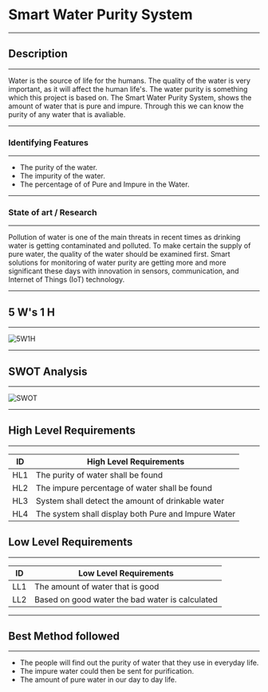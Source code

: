 # Smart Water Purity System
----------------------------------------------------------------------------------------------------------------------------------------------------------------------------------- 

## Description
----------------------------------------------------------------------------------------------------------------------------------------------------------------------------------- 
Water is the source of life for the humans. The quality of the water is very important, as it will affect the human life's. The water purity is something which this project is based on. The Smart Water Purity System, shows the amount of water that is pure and impure. Through this we can know the purity of any water that is avaliable.

-----------------------------------------------------------------------------------------------------------------------------------------------------------------------------------

### Identifying Features
-----------------------------------------------------------------------------------------------------------------------------------------------------------------------------------
* The purity of the water.
* The impurity of the water.
* The percentage of of Pure and Impure in the Water.

-----------------------------------------------------------------------------------------------------------------------------------------------------------------------------------

### State of art / Research
-----------------------------------------------------------------------------------------------------------------------------------------------------------------------------------

Pollution of water is one of the main threats in recent times as drinking water is getting contaminated and polluted. To make certain the supply of pure water, the quality of the water should be examined first. Smart solutions for monitoring of water purity are getting more and more significant these days with innovation in sensors, communication, and Internet of Things (IoT) technology. 

-----------------------------------------------------------------------------------------------------------------------------------------------------------------------------------

## 5 W's 1 H
-----------------------------------------------------------------------------------------------------------------------------------------------------------------------------------
![5W1H](https://user-images.githubusercontent.com/101271806/163977806-b724a491-b5fe-4665-8782-2819428eb964.jpg)

----------------------------------------------------------------------------------------------------------------------------------------------------------------------------------- 

## SWOT Analysis
-----------------------------------------------------------------------------------------------------------------------------------------------------------------------------------
![SWOT](https://user-images.githubusercontent.com/101271806/163978001-06ccbccd-37b9-42b9-b1ff-9ec694b5a7b0.jpg)

----------------------------------------------------------------------------------------------------------------------------------------------------------------------------------- 

## High Level Requirements
----------------------------------------------------------------------------------------------------------------------------------------------------------------------------------- 

| ID | High Level Requirements |
|---------- | --------------- |
| HL1 | The purity of water shall be found |
| HL2 | The impure percentage of water shall be found |
| HL3 | System shall detect the amount of drinkable water |
| HL4 | The system shall display both Pure and Impure Water |

## Low Level Requirements
-----------------------------------------------------------------------------------------------------------------------------------------------------------------------------------

| ID | Low Level Requirements |
|---------- | --------------- |
| LL1 | The amount of water that is good |
| LL2 | Based on good water the bad water is calculated |

-----------------------------------------------------------------------------------------------------------------------------------------------------------------------------------
## Best Method followed 
----------------------------------------------------------------------------------------------------------------------------------------------------------------------------------- 
* The people will find out the purity of water that they use in everyday life.
* The impure water could then be sent for purification. 
* The amount of pure water in our day to day life.


